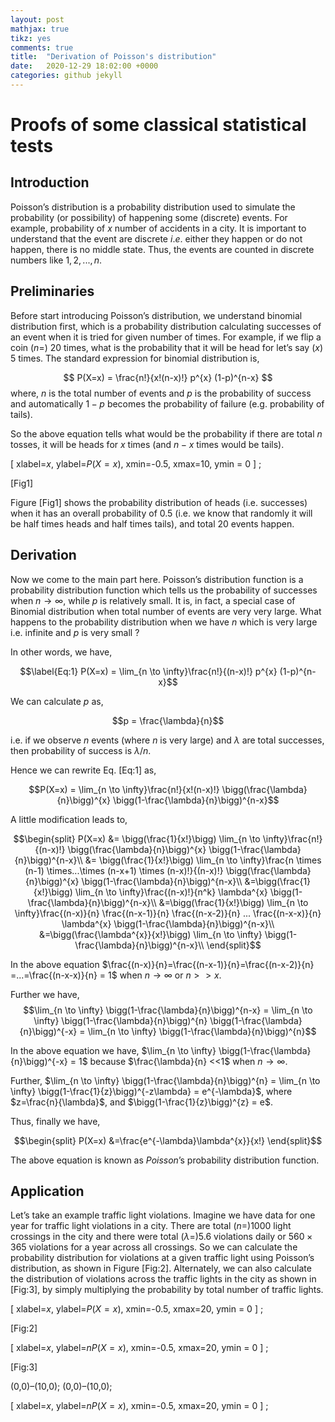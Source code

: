 ```yaml
---
layout: post
mathjax: true
tikz: yes
comments: true
title:  "Derivation of Poisson's distribution"
date:   2020-12-29 18:02:00 +0000
categories: github jekyll
---
```


Proofs of some classical statistical tests
======

## Introduction

Poisson’s distribution is a probability distribution used to simulate the probability (or possibility) of happening some (discrete) events. For example, probability of $x$ number of accidents in a city. It is important to understand that the event are discrete $i.e.$ either they happen or do not happen, there is no middle state. Thus, the events are counted in discrete numbers like $1, 2,..., n$.

Preliminaries
-------------

Before start introducing Poisson’s distribution, we understand binomial distribution first, which is a probability distribution calculating successes of an event when it is tried for given number of times. For example, if we flip a coin ($n=$) 20 times, what is the probability that it will be head for let’s say ($x$) 5 times. The standard expression for binomial distribution is,

$$
P(X=x) = \frac{n!}{x!(n-x)!} p^{x} (1-p)^{n-x}
$$
where, $n$ is the total number of events and $p$ is the probability of success and automatically $1-p$ becomes the probability of failure (e.g. probability of tails).

So the above equation tells what would be the probability if there are total $n$ tosses, it will be heads for $x$ times (and $n-x$ times would be tails).

[ xlabel=<span>$x$</span>, ylabel=<span>$P(X=x)$</span>, xmin=-0.5,
xmax=10, ymin = 0 ] ;

[Fig1]

Figure [Fig1] shows the probability distribution of heads (i.e.
successes) when it has an overall probability of $0.5$ (i.e. we know
that randomly it will be half times heads and half times tails), and
total $20$ events happen.

Derivation
----------

Now we come to the main part here. Poisson’s distribution function is a probability distribution function which tells us the probability of successes when $n \rightarrow \infty$, while $p$ is relatively small. It is, in fact, a special case of Binomial distribution when total number of events are very very large. What happens to the probability distribution when we have $n$ which is very large i.e. infinite and $p$ is very small ?

In other words, we have,

$$\label{Eq:1}
    P(X=x) = \lim_{n \to \infty}\frac{n!}{(n-x)!} p^{x} (1-p)^{n-x}$$

We can calculate $p$ as,

$$p = \frac{\lambda}{n}$$

i.e. if we observe $n$ events (where $n$ is very large) and $\lambda$
are total successes, then probability of success is $\lambda/n$.

Hence we can rewrite Eq. [Eq:1] as,

$$P(X=x) = \lim_{n \to \infty}\frac{n!}{x!(n-x)!} \bigg(\frac{\lambda}{n}\bigg)^{x} \bigg(1-\frac{\lambda}{n}\bigg)^{n-x}$$

A little modification leads to,

$$\begin{split}
        P(X=x) &= \bigg(\frac{1}{x!}\bigg) \lim_{n \to \infty}\frac{n!}{(n-x)!} \bigg(\frac{\lambda}{n}\bigg)^{x} \bigg(1-\frac{\lambda}{n}\bigg)^{n-x}\\
        &= \bigg(\frac{1}{x!}\bigg) \lim_{n \to \infty}\frac{n \times (n-1) \times...\times (n-x+1) \times (n-x)!}{(n-x)!} \bigg(\frac{\lambda}{n}\bigg)^{x} \bigg(1-\frac{\lambda}{n}\bigg)^{n-x}\\
        &=\bigg(\frac{1}{x!}\bigg) \lim_{n \to \infty}\frac{(n-x)!}{n^k} \lambda^{x} \bigg(1-\frac{\lambda}{n}\bigg)^{n-x}\\    
        &=\bigg(\frac{1}{x!}\bigg) \lim_{n \to \infty}\frac{(n-x)}{n} \frac{(n-x-1)}{n} \frac{(n-x-2)}{n} ... \frac{(n-x-x)}{n} \lambda^{x} \bigg(1-\frac{\lambda}{n}\bigg)^{n-x}\\ 
        &=\bigg(\frac{\lambda^{x}}{x!}\bigg) \lim_{n \to \infty} \bigg(1-\frac{\lambda}{n}\bigg)^{n-x}\\    
    \end{split}$$

In the above equation
$\frac{(n-x)}{n}=\frac{(n-x-1)}{n}=\frac{(n-x-2)}{n} =...=\frac{(n-x-x)}{n} = 1$
when $n \rightarrow \infty$ or $n>>x$.

Further we have,
$$\lim_{n \to \infty} \bigg(1-\frac{\lambda}{n}\bigg)^{n-x} = \lim_{n \to \infty} \bigg(1-\frac{\lambda}{n}\bigg)^{n} \bigg(1-\frac{\lambda}{n}\bigg)^{-x} = \lim_{n \to \infty} \bigg(1-\frac{\lambda}{n}\bigg)^{n}$$

In the above equation we have,
$\lim_{n \to \infty}  \bigg(1-\frac{\lambda}{n}\bigg)^{-x} = 1$ because
$\frac{\lambda}{n} <<1$ when $n \rightarrow \infty$.

Further,
$\lim_{n \to \infty} \bigg(1-\frac{\lambda}{n}\bigg)^{n} = \lim_{n \to \infty} \bigg(1-\frac{1}{z}\bigg)^{-z\lambda} = e^{-\lambda}$,
where $z=\frac{n}{\lambda}$, and $\bigg(1-\frac{1}{z}\bigg)^{z} = e$.

Thus, finally we have,

$$\begin{split}
        P(X=x) &=\frac{e^{-\lambda}\lambda^{x}}{x!}
    \end{split}$$

The above equation is known as *Poisson*’s probability distribution
function.

Application
-----------

Let’s take an example traffic light violations. Imagine we have data for
one year for traffic light violations in a city. There are total
$(n=) 1000$ light crossings in the city and there were total
$(\lambda=)5.6$ violations daily or $560 \times 365$ violations for a
year across all crossings. So we can calculate the probability
distribution for violations at a given traffic light using Poisson’s
distribution, as shown in Figure [Fig:2]. Alternately, we can also
calculate the distribution of violations across the traffic lights in
the city as shown in [Fig:3], by simply multiplying the probability by
total number of traffic lights.

[ xlabel=<span>$x$</span>, ylabel=<span>$P(X=x)$</span>, xmin=-0.5,
xmax=20, ymin = 0 ] ;

[Fig:2]

[ xlabel=<span>$x$</span>, ylabel=<span>$nP(X=x)$</span>, xmin=-0.5,
xmax=20, ymin = 0 ] ;

[Fig:3]

(0,0)–(10,0); (0,0)–(10,0);

[ xlabel=<span>$x$</span>, ylabel=<span>$nP(X=x)$</span>, xmin=-0.5,
xmax=20, ymin = 0 ] ;
